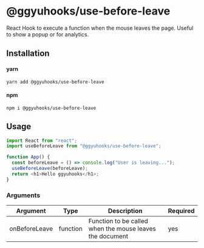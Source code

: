 # @ggyuhooks/use-before-leave

React Hook to execute a function when the mouse leaves the page. Useful to show a popup or for analytics.

## Installation

#### yarn

`yarn add @ggyuhooks/use-before-leave`

#### npm

`npm i @ggyuhooks/use-before-leave`

## Usage

```js
import React from "react";
import useBeforeLeave from "@ggyuhooks/use-before-leave";

function App() {
  const beforeLeave = () => console.log("User is leaving...");
  useBeforeLeave(beforeLeave);
  return <h1>Hello ggyuhooks</h1>;
}
```

### Arguments

| Argument      | Type     | Description                                              | Required |
| ------------- | -------- | -------------------------------------------------------- | -------- |
| onBeforeLeave | function | Function to be called when the mouse leaves the document | yes      |
